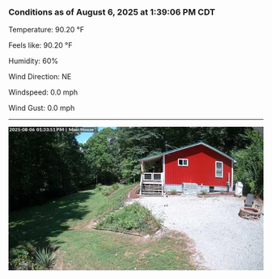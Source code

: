 ### Conditions as of August 6, 2025 at 1:39:06 PM CDT 

Temperature: 90.20 &deg;F

Feels like: 90.20 &deg;F

Humidity: 60%

Wind Direction: NE

Windspeed: 0.0 mph

Wind Gust: 0.0 mph

---

<img src="./images/latest.jpeg"/>

